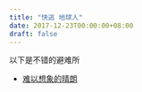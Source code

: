 ```yaml
---
title: "快逃 地球人"
date: 2017-12-23T00:00:00+08:00
draft: false
---
```


以下是不错的避难所

* [难以想象的晴朗](https://imzhizi.com/)
